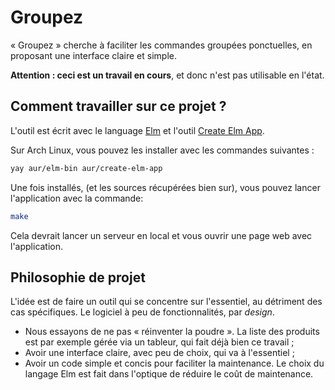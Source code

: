 # Groupez

« Groupez » cherche à faciliter les commandes groupées ponctuelles, en proposant
une interface claire et simple.

**Attention : ceci est un travail en cours**, et donc n'est pas utilisable en l'état.

## Comment travailler sur ce projet ?

L'outil est écrit avec le language [Elm](https://elm-lang.org) et l'outil
[Create Elm App](https://github.com/halfzebra/create-elm-app).

Sur Arch Linux, vous pouvez les installer avec les commandes suivantes :

```bash
yay aur/elm-bin aur/create-elm-app
```

Une fois installés, (et les sources récupérées bien sur), vous pouvez lancer
l'application avec la commande:

```bash
make
```

Cela devrait lancer un serveur en local et vous ouvrir une page web avec
l'application.

## Philosophie de projet

L'idée est de faire un outil qui se concentre sur l'essentiel, au détriment des
cas spécifiques. Le logiciel à peu de fonctionnalités, par *design*.

- Nous essayons de ne pas « réinventer la poudre ». La liste des produits est
  par exemple gérée via un tableur, qui fait déjà bien ce travail ;
- Avoir une interface claire, avec peu de choix, qui va à l'essentiel ;
- Avoir un code simple et concis pour faciliter la maintenance. Le choix du
langage Elm est fait dans l'optique de réduire le coût de maintenance.
